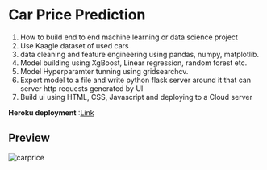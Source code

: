 # Car Price Prediction
1) How to build end to end machine learning or data science project
2) Use Kaagle dataset of used cars
3) data cleaning and feature engineering using pandas, numpy, matplotlib.
4) Model building using XgBoost, Linear regression, random  forest etc.
5) Model Hyperparamter tunning using gridsearchcv.
6) Export model to a file and write python flask server around it that can server http requests generated by UI
7) Build ui using HTML, CSS, Javascript and deploying to a Cloud server

**Heroku deployment** :[Link](https://car-price-prediction-msb.herokuapp.com/)

## Preview
![carprice](https://user-images.githubusercontent.com/51831819/111029902-49b22480-8425-11eb-88ad-5682c53208cc.PNG)
